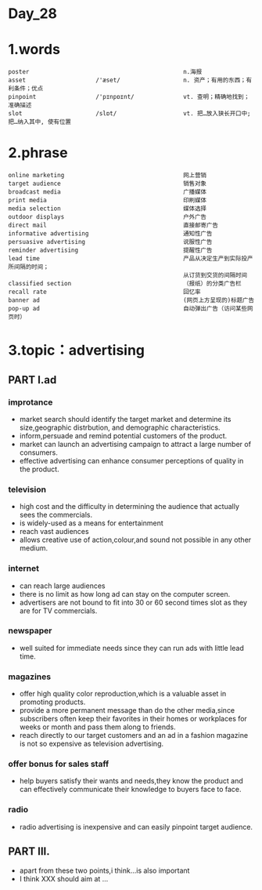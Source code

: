 # Day_28
# 1.words
    poster                                            n.海报
    asset                    /'æset/                  n. 资产；有用的东西；有利条件；优点
    pinpoint                 /'pɪnpɒɪnt/              vt. 查明；精确地找到；准确描述
    slot                     /slɒt/                   vt. 把…放入狭长开口中; 把…纳入其中, 使有位置
    
# 2.phrase
    online marketing                                  网上营销
    target audience                                   销售对象
    broadcast media                                   广播媒体
    print media                                       印刷媒体
    media selection                                   媒体选择
    outdoor displays                                  户外广告
    direct mail                                       直接邮寄广告
    informative advertising                           通知性广告
    persuasive advertising                            说服性广告
    reminder advertising                              提醒性广告
    lead time                                         产品从决定生产到实际投产所间隔的时间；
                                                      从订货到交货的间隔时间
    classified section                                （报纸）的分类广告栏
    recall rate                                       回忆率
    banner ad                                         (网页上方呈现的)标题广告
    pop-up ad                                         自动弹出广告（访问某些网页时）
    
# 3.topic：advertising
## PART I.ad
### improtance
- market search should identify the target market and determine its size,geographic 
distrbution,
and demographic
characteristics.
- inform,persuade and remind potential customers of the product.
- market can launch an advertising campaign to attract a large number of consumers.
- effective advertising can enhance consumer perceptions of quality in the product.

### television
- high cost and the difficulty in determining the audience that actually sees 
the commercials.
- is widely-used as a means for entertainment
- reach vast audiences
- allows creative use of action,colour,and sound not possible in any other medium.

### internet
- can reach large audiences
- there is no limit as how long ad can stay on the computer screen.
- advertisers are not bound to fit into 30 or 60 second times slot as they are for
TV commercials.

### newspaper
- well suited for immediate needs since they can run ads with little lead time.

### magazines
- offer high quality color reproduction,which is a valuable asset in promoting 
products.
- provide a more permanent message than do the other media,since subscribers
often keep their favorites
in their homes
or workplaces
for weeks
or month 
and pass them
along to friends.
- reach directly to our target customers and an ad in a fashion magazine is not
so expensive as
television
advertising.

### offer bonus for sales staff
- help buyers satisfy their wants and needs,they know the product and can effectively
communicate their
knowledge to
buyers face 
to face.

### radio
- radio advertising is inexpensive and can easily pinpoint target audience.

## PART III.
- apart from these two points,i think...is also important
- I think XXX should aim at ...














